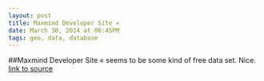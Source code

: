```yaml
---
layout: post
title: Maxmind Developer Site «
date: March 30, 2014 at 06:45PM
tags: geo, data, database
---
```

##Maxmind Developer Site «
seems to be some kind of free data set. Nice.
[link to source](http://dev.maxmind.com/) 
